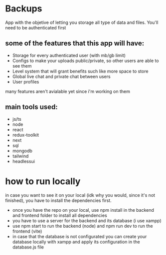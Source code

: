 # Backups

App with the objetive of letting you storage all type of data and files. You'll need to be authenticated first

## some of the features that this app will have:

* Storage for every authenticated user (with mb/gb limit)
* Configs to make your uploads public/private, so other users are able to see them
* Level system that will grant benefits such like more space to store
* Global live chat and private chat between users
* User profiles

many features aren't avialable yet since i'm working on them

## main tools used:
* js/ts
* node
* react
* redux-toolkit
* next
* sql
* mongodb
* tailwind
* headlessui

# how to run locally
in case you want to see it on your local (idk why you would, since it's not finished), you have to install the dependencies first.

* once you have the repo on your local, use npm install in the backend and frontend folder to install all dependencies
* you have to use a server for the backend and its database (i use xampp)
* use npm start to run the backend (node) and npm run dev to run the frontend (vite)
* in case that the database is not configurated you can create your database locally with xampp and apply its configuration in the database.js file
